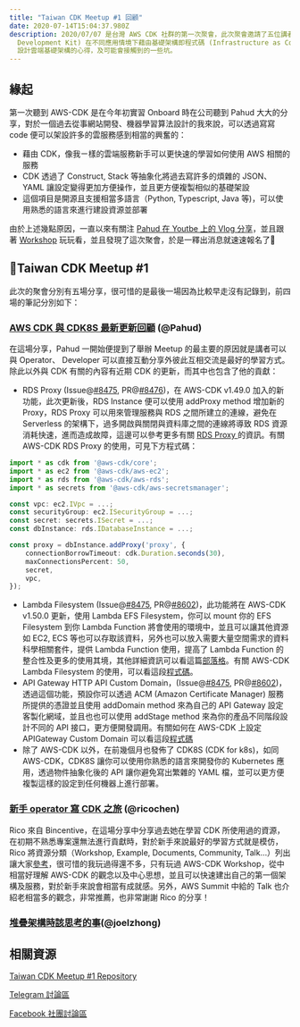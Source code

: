 ```yaml
---
title: "Taiwan CDK Meetup #1 回顧"
date: 2020-07-14T15:04:37.980Z
description: 2020/07/07 是台灣 AWS CDK 社群的第一次聚會，此次聚會邀請了五位講者分享使用 CDK (Cloud
  Development Kit) 在不同應用情境下藉由基礎架構即程式碼 (Infrastructure as Code，IaC)
  設計雲端基礎架構的心得，及可能會接觸到的一些坑。
---
```

## 緣起

第一次聽到 AWS-CDK 是在今年初實習 Onboard 時在公司聽到 Pahud 大大的分享，對於一個過去從事網站開發、機器學習算法設計的我來說，可以透過寫寫 code 便可以架設許多的雲服務感到相當的興奮的：

* 藉由 CDK，像我ㄧ樣的雲端服務新手可以更快速的學習如何使用 AWS 相關的服務
* CDK 透過了 Construct, Stack 等抽象化將過去寫許多的煩雜的 JSON、YAML 讓設定變得更加方便操作，並且更方便複製相似的基礎架設
* 這個項目是開源且支援相當多語言（Python, Typescript, Java 等)，可以使用熟悉的語言來進行建設資源並部署

由於上述幾點原因，一直以來有關注 [Pahud 在 Youtbe 上的 Vlog 分享](https://pahud.dev)，並且跟著 [Workshop](https://cdkworkshop.com/) 玩玩看，並且發現了這次聚會，於是一釋出消息就速速報名了🙌

## Taiwan CDK Meetup #1

此次的聚會分別有五場分享，很可惜的是最後一場因為比較早走沒有記錄到，前四場的筆記分別如下：

### [AWS CDK 與 CDK8S 最新更新回顧](https://hackmd.io/@pahud/taiwan-cdk-meetup-01-pahud/) (@Pahud)

   在這場分享，Pahud 一開始便提到了舉辦 Meetup 的最主要的原因就是講者可以與 Operator、 Developer 可以直接互動分享外彼此互相交流是最好的學習方式。除此以外與 CDK 有關的內容有近期 CDK 的更新，而其中也包含了他的貢獻：

  -  RDS Proxy (Issue@[\#8475](https://github.com/aws/aws-cdk/issues/8475), PR@[\#8476](https://github.com/aws/aws-cdk/pull/8476))，在 AWS-CDK v1.49.0 加入的新功能，此次更新後，RDS  Instance 便可以使用 addProxy method 增加新的 Proxy，RDS Proxy 可以用來管理服務與 RDS 之間所建立的連線，避免在 Serverless 的架構下，過多開啟與關閉與資料庫之間的連線將導致 RDS 資源消耗快速，進而造成故障，這邊可以參考更多有關 [RDS Proxy ](https://docs.aws.amazon.com/AmazonRDS/latest/AuroraUserGuide/rds-proxy.html)的資訊。有關 AWS-CDK RDS Proxy 的使用，可見下方程式碼：

```typescript
import * as cdk from '@aws-cdk/core';
import * as ec2 from '@aws-cdk/aws-ec2';
import * as rds from '@aws-cdk/aws-rds';
import * as secrets from '@aws-cdk/aws-secretsmanager';

const vpc: ec2.IVpc = ...;
const securityGroup: ec2.ISecurityGroup = ...;
const secret: secrets.ISecret = ...;
const dbInstance: rds.IDatabaseInstance = ...;

const proxy = dbInstance.addProxy('proxy', {
    connectionBorrowTimeout: cdk.Duration.seconds(30),
    maxConnectionsPercent: 50,
    secret,
    vpc,
});
```
   -  Lambda Filesystem (Issue@[\#8475](https://github.com/aws/aws-cdk/issues/8595), PR@[\#8602](https://github.com/aws/aws-cdk/pull/8602))，此功能將在 AWS-CDK v1.50.0 更新，使用 Lambda EFS Filesystem，你可以 mount 你的 EFS Filesystem 到你 Lambda Function 將會使用的環境中，並且可以讓其他資源如 EC2, ECS 等也可以存取該資料，另外也可以放入需要大量空間需求的資料科學相關套件，提供 Lambda Function 使用，提高了 Lambda Function 的整合性及更多的使用其境，其他詳細資訊可以看這篇[部落格](https://aws.amazon.com/tw/blogs/aws/new-a-shared-file-system-for-your-lambda-functions/)。有關 AWS-CDK Lambda Filesystem 的使用，可以看這段[程式碼](https://github.com/aws/aws-cdk/tree/master/packages/%40aws-cdk/aws-lambda#filesystem-access)。
   - API Gateway HTTP API Custom Domain，(Issue@[\#8475](https://github.com/aws/aws-cdk/issues/7847), PR@[\#8602](https://github.com/aws/aws-cdk/pull/8027))，透過這個功能，預設你可以透過 ACM (Amazon Certificate Manager) 服務所提供的憑證並且使用 addDomain method 來為自己的 API Gateway 設定客製化網域，並且也也可以使用 addStage method 來為你的產品不同階段設計不同的 API 接口，更方便開發調用。有關如何在 AWS-CDK 上設定 APIGateway Custom Domain 可以看這段[程式碼](https://github.com/aws/aws-cdk/tree/master/packages/%40aws-cdk/aws-apigatewayv2#custom-domain)
  - 除了 AWS-CDK 以外，在前幾個月也發佈了 CDK8S (CDK for k8s)，如同 AWS-CDK，CDK8S 讓你可以使用你熟悉的語言來開發你的 Kubernetes 應用，透過物件抽象化後的 API 讓你避免寫出繁雜的 YAML 檔，並可以更方便複製這樣的設定到任何機器上進行部署。

### [新手 operator 寫 CDK 之旅](https://github.com/josix/taiwan-meetup-july2020/blob/master/02-ricochen/rookie-operators-cdk-journey.pdf) (@ricochen)

Rico 來自 Bincentive，在這場分享中分享過去她在學習 CDK 所使用過的資源，在初期不熟悉專案還無法進行貢獻時，對於新手來說最好的學習方式就是模仿，Rico 將資源分類（Workshop, Example, Documents, Community, Talk...）列出讓大家[參考](https://github.com/cdkmeetup/taiwan-meetup-july2020/tree/master/02-ricochen)，很可惜的我玩過得還不多，只有玩過 AWS-CDK Workshop，從中相當好理解 AWS-CDK 的觀念以及中心思想，並且可以快速建出自己的第一個架構及服務，對於新手來說會相當有成就感。另外，AWS Summit 中給的 Talk 也介紹老相當多的觀念，非常推薦，也非常謝謝 Rico 的分享！

### [堆疊架構時該思考的事](https://github.com/josix/taiwan-meetup-july2020/blob/master/03-joelzhong/cdk.pdf)(@joelzhong)



## 相關資源

[Taiwan CDK Meetup #1 Repository](https://github.com/cdkmeetup/taiwan-meetup-july2020)

[Telegram 討論區](https://t.me/AWSCDK)

[Facebook 社團討論區](https://www.facebook.com/groups/cdkmeetuptw/permalink/821680575026249/)